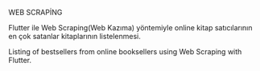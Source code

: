 WEB SCRAPİNG

Flutter ile Web Scraping(Web Kazıma) yöntemiyle online kitap satıcılarının en çok satanlar kitaplarının listelenmesi.

Listing of bestsellers from online booksellers using Web Scraping with Flutter.